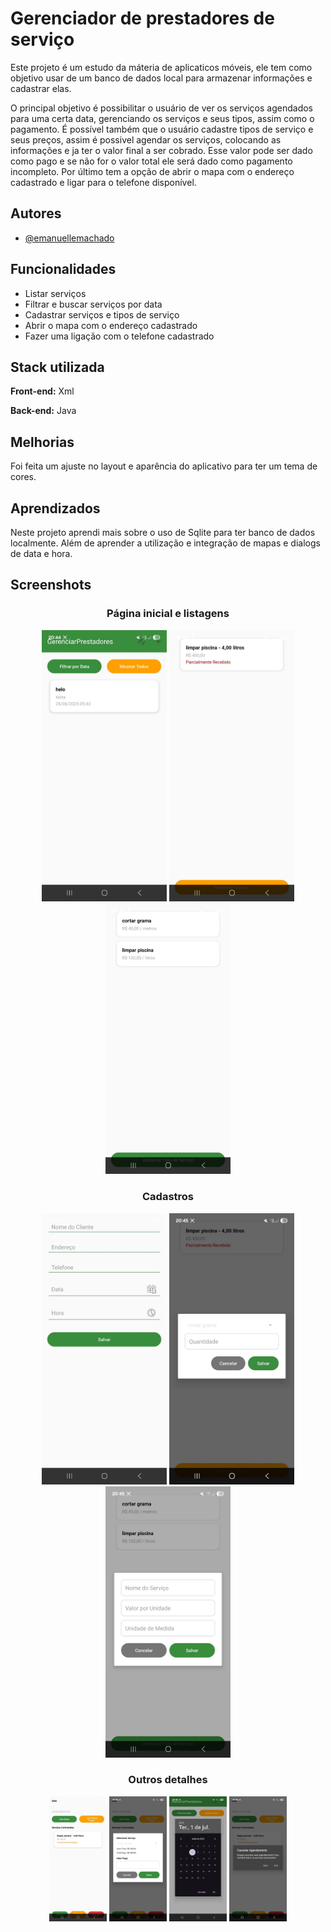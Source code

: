 
# Gerenciador de prestadores de serviço

Este projeto é um estudo da máteria de aplicaticos móveis, ele tem como objetivo usar de um banco de dados local para armazenar informações e cadastrar elas.

O principal objetivo é possibilitar o usuário de ver os serviços agendados para uma certa data, gerenciando os serviços e seus tipos, assim como o pagamento.
É possível também que o usuário cadastre tipos de serviço e seus preços, assim é possivel agendar os serviços, colocando as informações e ja ter o valor final a ser cobrado.
Esse valor pode ser dado como pago e se não for o valor total ele será dado como pagamento incompleto. 
Por último tem a opção de abrir o mapa com o endereço cadastrado e ligar para o telefone disponível.



## Autores

- [@emanuellemachado](https://www.github.com/Emanuelle-Machado)


## Funcionalidades

- Listar serviços
- Filtrar e buscar serviços por data
- Cadastrar serviços e tipos de serviço
- Abrir o mapa com o endereço cadastrado
- Fazer uma ligação com o telefone cadastrado


## Stack utilizada

**Front-end:** Xml

**Back-end:** Java

## Melhorias

Foi feita um ajuste no layout e aparência do aplicativo para ter um tema de cores.


## Aprendizados

Neste projeto aprendi mais sobre o uso de Sqlite para ter banco de dados localmente. Além de aprender a utilização e integração de mapas e dialogs de data e hora.


## Screenshots

<h3 align="center">Página inicial e listagens</h3>
<p align="center">
  <img src="https://github.com/Emanuelle-Machado/GerenciarPrestadores/blob/master/app/src/main/assets/pagina-inicial.jpeg" alt="Página inicial" width="200"/>
  <img src="https://github.com/Emanuelle-Machado/GerenciarPrestadores/blob/master/app/src/main/assets/lista-servicos.jpeg" alt="Listagem de serviços" width="200"/>
  <img src="https://github.com/Emanuelle-Machado/GerenciarPrestadores/blob/master/app/src/main/assets/listar-tipos.jpeg" alt="Listagem de tipos de serviços" width="200"/>
  </p>

<h3 align="center">Cadastros</h3>
<p align="center">
  <img src="https://github.com/Emanuelle-Machado/GerenciarPrestadores/blob/master/app/src/main/assets/cadastro-agendamento.jpeg" alt="Cadastro de Agendamentos" width="200"/>
  <img src="https://github.com/Emanuelle-Machado/GerenciarPrestadores/blob/master/app/src/main/assets/cadastro-servico.jpeg" alt="Dialogo de cadastro de Serviço" width="200"/>
  <img src="https://github.com/Emanuelle-Machado/GerenciarPrestadores/blob/master/app/src/main/assets/cadastro-tipo-servico.jpeg" alt="Dialogo de cadastro de Tipo de serviço" width="200"/>
</p>

<h3 align="center">Outros detalhes</h3>
<p align="center">
  <img src="https://github.com/Emanuelle-Machado/GerenciarPrestadores/blob/master/app/src/main/assets/agendamento-detalhes.jpeg" alt="Detalhes de agendamento" height="200"/>
  <img src="https://github.com/Emanuelle-Machado/GerenciarPrestadores/blob/master/app/src/main/assets/pagamento.jpeg" alt="Executar/Pagar serviço" height="200"/>
  <img src="https://github.com/Emanuelle-Machado/GerenciarPrestadores/blob/master/app/src/main/assets/filtro.jpeg" alt="Dialog para o filtro por data" height="200"/>
  <img src="https://github.com/Emanuelle-Machado/GerenciarPrestadores/blob/master/app/src/main/assets/excluir.jpeg" alt="Dialog para excluir algo" height="200"/>
</p> 

